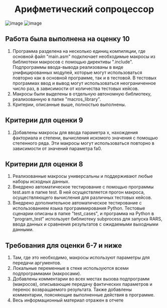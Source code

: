 <h1 align = 'center'>Арифметический сопроцессор</h1>

![image](https://github.com/nikitaptl/works_ACS_OS/assets/145208333/c16d345c-6dbe-4807-9443-dded161026c1)
![image](https://github.com/nikitaptl/works_ACS_OS/assets/145208333/d0dde33d-85d5-4830-8ada-e87987888845)

## Работа была выполнена на оценку 10
  1. Программа разделена на несколько единиц компиляции, где основной файл "main.asm" подключает необходимые макросы из библиотеки макросов с помощью директивы ".include". Подпрограммы ввода-вывода реализованы в виде унифицированных модулей, которые могут использоваться повторно как в основной программе, так и в тестовой. В тестовых программах ввод и вывод могут использоваться неограниченное число раз, в зависимости от количества тестовых кейсов.
  2. Макросы были выделены в отдельную автономную библиотеку, реализованную в папке "macros_library".
  3. Критерии, описанные выше, полностью выполнены.

## Критерии для оценки 9
  1. Добавлены макросы для ввода параметра x, нахождения факториала и степени, вычисления искомого значения с помощью степенного ряда. Эти макросы могут использоваться повторно в зависимости от значений параметра fa0.
     
## Критерии для оценки 8
  1. Реализованные макросы универсальны и поддерживают любые наборы исходных данных.
  2. Внедрено автоматическое тестирование с помощью программы test.asm в папке test. В ней осуществляется прогон макроса, осуществляющего вычисления для различных тестовых кейсов.
  3. Внедрено дополнительное автоматическое тестирование с использованием языка программирования Python. Тестовые сценарии описаны в папке "test_cases", и программа на Python в "program_test" использует библиотеку subprocess для запуска RARS, ввода данных и сравнения результатов с ожидаемыми выходными данными.

## Требования для оценки 6-7 и ниже
  1. Там, где это необходимо, макросы используют параметры для передачи аргументов.
  2. Локальные переменные в стеке используются всеми подпрограммами (макросами).
  3. Добавлены комментарии во всех местах вызова подпрограмм (макросов), описывающие передачу фактических параметров и перенос возвращаемого результата. Также добавлены комментарии, поясняющие выполненные действия в программе.
  4. Весь информационный материал отражен в отчете
